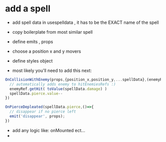 # add a spell
- add spell data in usespelldata , it has to be the EXACT name of the spell 
- copy boilerplate from most similar spell
- define emits , props 
- choose a position x and y movers
- define styles object

- most likely you'll need to add this next:
```js
OnCollisionWithEnemy(props,{position_x,position_y,...spellData},(enemyRef)=>{
  // automatically adds enemy to hitEnemiesRefs :)
  enemyRef.getHit( toValue(spellData.damage) )
  spellData.pierce.value--
})

OnPierceDepleated(spellData.pierce,()=>{
  // disappear if no pierce left 
  emit('disappear', props);
})
```

- add any logic like: onMounted ect...
- 
